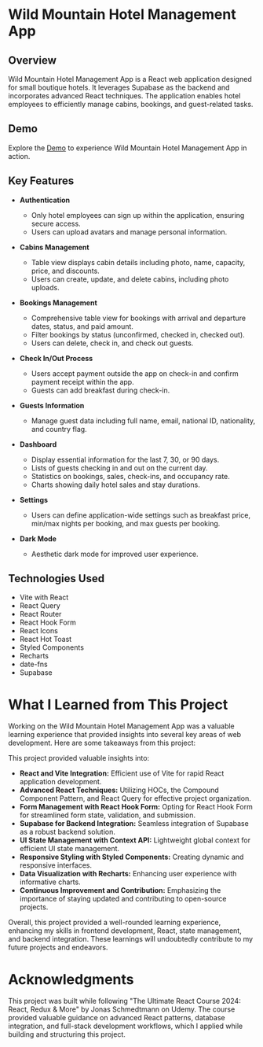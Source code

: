 # Wild Mountain Hotel Management App

## Overview
Wild Mountain Hotel Management App is a React web application designed for small boutique hotels. It leverages Supabase as the backend and incorporates advanced React techniques. The application enables hotel employees to efficiently manage cabins, bookings, and guest-related tasks.

## Demo
Explore the [Demo](https://janepark87.github.io/wild-mountain/dashboard) to experience Wild Mountain Hotel Management App in action.

## Key Features
- **Authentication**
  - Only hotel employees can sign up within the application, ensuring secure access.
  - Users can upload avatars and manage personal information.

- **Cabins Management**
  - Table view displays cabin details including photo, name, capacity, price, and discounts.
  - Users can create, update, and delete cabins, including photo uploads.

- **Bookings Management**
  - Comprehensive table view for bookings with arrival and departure dates, status, and paid amount.
  - Filter bookings by status (unconfirmed, checked in, checked out).
  - Users can delete, check in, and check out guests.

- **Check In/Out Process**
  - Users accept payment outside the app on check-in and confirm payment receipt within the app.
  - Guests can add breakfast during check-in.

- **Guests Information**
  - Manage guest data including full name, email, national ID, nationality, and country flag.

- **Dashboard**
  - Display essential information for the last 7, 30, or 90 days.
  - Lists of guests checking in and out on the current day.
  - Statistics on bookings, sales, check-ins, and occupancy rate.
  - Charts showing daily hotel sales and stay durations.

- **Settings**
  - Users can define application-wide settings such as breakfast price, min/max nights per booking, and max guests per booking.

- **Dark Mode**
  - Aesthetic dark mode for improved user experience.

## Technologies Used
- Vite with React
- React Query
- React Router
- React Hook Form
- React Icons
- React Hot Toast
- Styled Components
- Recharts
- date-fns
- Supabase

# What I Learned from This Project

Working on the Wild Mountain Hotel Management App was a valuable learning experience that provided insights into several key areas of web development. Here are some takeaways from this project:

This project provided valuable insights into:

- **React and Vite Integration:** Efficient use of Vite for rapid React application development.
- **Advanced React Techniques:** Utilizing HOCs, the Compound Component Pattern, and React Query for effective project organization.
- **Form Management with React Hook Form:** Opting for React Hook Form for streamlined form state, validation, and submission.
- **Supabase for Backend Integration:** Seamless integration of Supabase as a robust backend solution.
- **UI State Management with Context API:** Lightweight global context for efficient UI state management.
- **Responsive Styling with Styled Components:** Creating dynamic and responsive interfaces.
- **Data Visualization with Recharts:** Enhancing user experience with informative charts.
- **Continuous Improvement and Contribution:** Emphasizing the importance of staying updated and contributing to open-source projects.

Overall, this project provided a well-rounded learning experience, enhancing my skills in frontend development, React, state management, and backend integration. These learnings will undoubtedly contribute to my future projects and endeavors.

# Acknowledgments

This project was built while following "The Ultimate React Course 2024: React, Redux & More" by Jonas Schmedtmann on Udemy. The course provided valuable guidance on advanced React patterns, database integration, and full-stack development workflows, which I applied while building and structuring this project.

